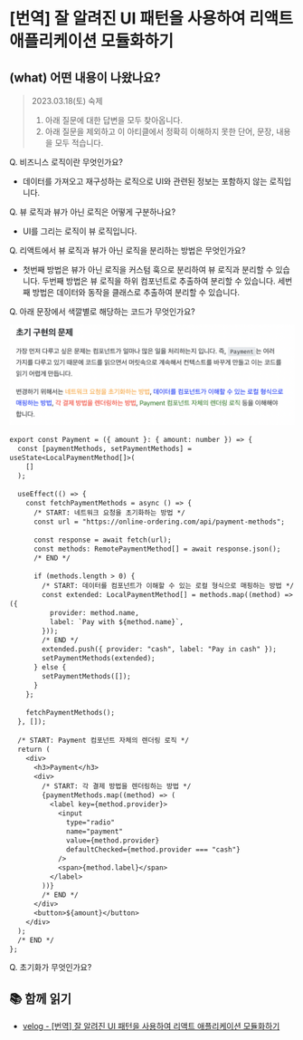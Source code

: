 # [번역] 잘 알려진 UI 패턴을 사용하여 리액트 애플리케이션 모듈화하기

## (what) 어떤 내용이 나왔나요?

> 2023.03.18(토) 숙제
>
> 1. 아래 질문에 대한 답변을 모두 찾아옵니다.
> 2. 아래 질문을 제외하고 이 아티클에서 정확히 이해하지 못한 단어, 문장, 내용을 모두 적습니다.

Q. 비즈니스 로직이란 무엇인가요?

- 데이터를 가져오고 재구성하는 로직으로 UI와 관련된 정보는 포함하지 않는 로직입니다.

Q. 뷰 로직과 뷰가 아닌 로직은 어떻게 구분하나요?

- UI를 그리는 로직이 뷰 로직입니다.

Q. 리액트에서 뷰 로직과 뷰가 아닌 로직을 분리하는 방법은 무엇인가요?

- 첫번째 방법은 뷰가 아닌 로직을 커스텀 훅으로 분리하여 뷰 로직과 분리할 수 있습니다. 두번째 방법은 뷰 로직을 하위 컴포넌트로 추출하여 분리할 수 있습니다. 세번째 방법은 데이터와 동작을 클래스로 추출하여 분리할 수 있습니다.

Q. 아래 문장에서 색깔별로 해당하는 코드가 무엇인가요?

![](images/2023-03-18-18-04-06.png)

```tsx
export const Payment = ({ amount }: { amount: number }) => {
  const [paymentMethods, setPaymentMethods] = useState<LocalPaymentMethod[]>(
    []
  );

  useEffect(() => {
    const fetchPaymentMethods = async () => {
      /* START: 네트워크 요청을 초기화하는 방법 */
      const url = "https://online-ordering.com/api/payment-methods";

      const response = await fetch(url);
      const methods: RemotePaymentMethod[] = await response.json();
      /* END */

      if (methods.length > 0) {
        /* START: 데이터를 컴포넌트가 이해할 수 있는 로컬 형식으로 매핑하는 방법 */
        const extended: LocalPaymentMethod[] = methods.map((method) => ({
          provider: method.name,
          label: `Pay with ${method.name}`,
        }));
        /* END */
        extended.push({ provider: "cash", label: "Pay in cash" });
        setPaymentMethods(extended);
      } else {
        setPaymentMethods([]);
      }
    };

    fetchPaymentMethods();
  }, []);

  /* START: Payment 컴포넌트 자체의 렌더링 로직 */
  return (
    <div>
      <h3>Payment</h3>
      <div>
        /* START: 각 결제 방법을 렌더링하는 방법 */
        {paymentMethods.map((method) => (
          <label key={method.provider}>
            <input
              type="radio"
              name="payment"
              value={method.provider}
              defaultChecked={method.provider === "cash"}
            />
            <span>{method.label}</span>
          </label>
        ))}
        /* END */
      </div>
      <button>${amount}</button>
    </div>
  );
  /* END */
};
```

Q. 초기화가 무엇인가요?

## 📚 함께 읽기

- [velog - [번역] 잘 알려진 UI 패턴을 사용하여 리액트 애플리케이션 모듈화하기](https://velog.io/@eunbinn/modularizing-react-apps#%EC%83%88%EB%A1%9C%EC%9A%B4-%EA%B5%AC%EC%A1%B0%EC%9D%98-%EC%9D%B4%EC%A0%90%EB%93%A4)
